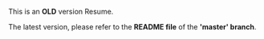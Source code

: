 This is an **OLD** version Resume. 

The latest version, please refer to the **README file** of the **'master' branch**.